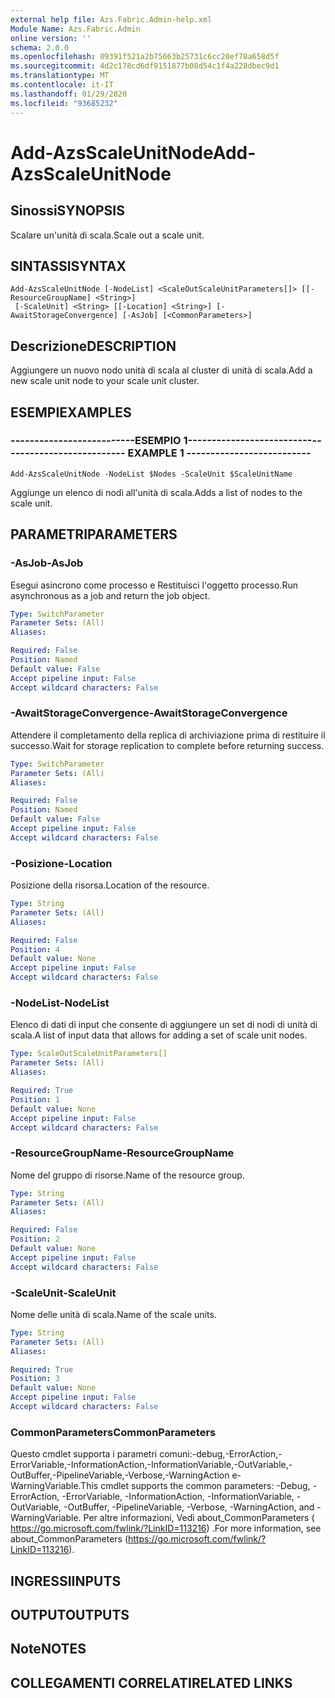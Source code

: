 ```yaml
---
external help file: Azs.Fabric.Admin-help.xml
Module Name: Azs.Fabric.Admin
online version: ''
schema: 2.0.0
ms.openlocfilehash: 09391f521a2b75663b25731c6cc20ef78a658d5f
ms.sourcegitcommit: 4d2c178cd6df9151877b08d54c1f4a228dbec9d1
ms.translationtype: MT
ms.contentlocale: it-IT
ms.lasthandoff: 01/29/2020
ms.locfileid: "93685232"
---
```

# <span data-ttu-id="64596-101">Add-AzsScaleUnitNode</span><span class="sxs-lookup"><span data-stu-id="64596-101">Add-AzsScaleUnitNode</span></span>

## <span data-ttu-id="64596-102">Sinossi</span><span class="sxs-lookup"><span data-stu-id="64596-102">SYNOPSIS</span></span>
<span data-ttu-id="64596-103">Scalare un'unità di scala.</span><span class="sxs-lookup"><span data-stu-id="64596-103">Scale out a scale unit.</span></span>

## <span data-ttu-id="64596-104">SINTASSI</span><span class="sxs-lookup"><span data-stu-id="64596-104">SYNTAX</span></span>

```
Add-AzsScaleUnitNode [-NodeList] <ScaleOutScaleUnitParameters[]> [[-ResourceGroupName] <String>]
 [-ScaleUnit] <String> [[-Location] <String>] [-AwaitStorageConvergence] [-AsJob] [<CommonParameters>]
```

## <span data-ttu-id="64596-105">Descrizione</span><span class="sxs-lookup"><span data-stu-id="64596-105">DESCRIPTION</span></span>
<span data-ttu-id="64596-106">Aggiungere un nuovo nodo unità di scala al cluster di unità di scala.</span><span class="sxs-lookup"><span data-stu-id="64596-106">Add a new scale unit node to your scale unit cluster.</span></span>

## <span data-ttu-id="64596-107">ESEMPI</span><span class="sxs-lookup"><span data-stu-id="64596-107">EXAMPLES</span></span>

### <span data-ttu-id="64596-108">--------------------------ESEMPIO 1--------------------------</span><span class="sxs-lookup"><span data-stu-id="64596-108">-------------------------- EXAMPLE 1 --------------------------</span></span>
```
Add-AzsScaleUnitNode -NodeList $Nodes -ScaleUnit $ScaleUnitName
```

<span data-ttu-id="64596-109">Aggiunge un elenco di nodi all'unità di scala.</span><span class="sxs-lookup"><span data-stu-id="64596-109">Adds a list of nodes to the scale unit.</span></span>

## <span data-ttu-id="64596-110">PARAMETRI</span><span class="sxs-lookup"><span data-stu-id="64596-110">PARAMETERS</span></span>

### <span data-ttu-id="64596-111">-AsJob</span><span class="sxs-lookup"><span data-stu-id="64596-111">-AsJob</span></span>
<span data-ttu-id="64596-112">Esegui asincrono come processo e Restituisci l'oggetto processo.</span><span class="sxs-lookup"><span data-stu-id="64596-112">Run asynchronous as a job and return the job object.</span></span>

```yaml
Type: SwitchParameter
Parameter Sets: (All)
Aliases: 

Required: False
Position: Named
Default value: False
Accept pipeline input: False
Accept wildcard characters: False
```

### <span data-ttu-id="64596-113">-AwaitStorageConvergence</span><span class="sxs-lookup"><span data-stu-id="64596-113">-AwaitStorageConvergence</span></span>
<span data-ttu-id="64596-114">Attendere il completamento della replica di archiviazione prima di restituire il successo.</span><span class="sxs-lookup"><span data-stu-id="64596-114">Wait for storage replication to complete before returning success.</span></span>

```yaml
Type: SwitchParameter
Parameter Sets: (All)
Aliases: 

Required: False
Position: Named
Default value: False
Accept pipeline input: False
Accept wildcard characters: False
```

### <span data-ttu-id="64596-115">-Posizione</span><span class="sxs-lookup"><span data-stu-id="64596-115">-Location</span></span>
<span data-ttu-id="64596-116">Posizione della risorsa.</span><span class="sxs-lookup"><span data-stu-id="64596-116">Location of the resource.</span></span>

```yaml
Type: String
Parameter Sets: (All)
Aliases: 

Required: False
Position: 4
Default value: None
Accept pipeline input: False
Accept wildcard characters: False
```

### <span data-ttu-id="64596-117">-NodeList</span><span class="sxs-lookup"><span data-stu-id="64596-117">-NodeList</span></span>
<span data-ttu-id="64596-118">Elenco di dati di input che consente di aggiungere un set di nodi di unità di scala.</span><span class="sxs-lookup"><span data-stu-id="64596-118">A list of input data that allows for adding a set of scale unit nodes.</span></span>

```yaml
Type: ScaleOutScaleUnitParameters[]
Parameter Sets: (All)
Aliases: 

Required: True
Position: 1
Default value: None
Accept pipeline input: False
Accept wildcard characters: False
```

### <span data-ttu-id="64596-119">-ResourceGroupName</span><span class="sxs-lookup"><span data-stu-id="64596-119">-ResourceGroupName</span></span>
<span data-ttu-id="64596-120">Nome del gruppo di risorse.</span><span class="sxs-lookup"><span data-stu-id="64596-120">Name of the resource group.</span></span>

```yaml
Type: String
Parameter Sets: (All)
Aliases: 

Required: False
Position: 2
Default value: None
Accept pipeline input: False
Accept wildcard characters: False
```

### <span data-ttu-id="64596-121">-ScaleUnit</span><span class="sxs-lookup"><span data-stu-id="64596-121">-ScaleUnit</span></span>
<span data-ttu-id="64596-122">Nome delle unità di scala.</span><span class="sxs-lookup"><span data-stu-id="64596-122">Name of the scale units.</span></span>

```yaml
Type: String
Parameter Sets: (All)
Aliases: 

Required: True
Position: 3
Default value: None
Accept pipeline input: False
Accept wildcard characters: False
```

### <span data-ttu-id="64596-123">CommonParameters</span><span class="sxs-lookup"><span data-stu-id="64596-123">CommonParameters</span></span>
<span data-ttu-id="64596-124">Questo cmdlet supporta i parametri comuni:-debug,-ErrorAction,-ErrorVariable,-InformationAction,-InformationVariable,-OutVariable,-OutBuffer,-PipelineVariable,-Verbose,-WarningAction e-WarningVariable.</span><span class="sxs-lookup"><span data-stu-id="64596-124">This cmdlet supports the common parameters: -Debug, -ErrorAction, -ErrorVariable, -InformationAction, -InformationVariable, -OutVariable, -OutBuffer, -PipelineVariable, -Verbose, -WarningAction, and -WarningVariable.</span></span> <span data-ttu-id="64596-125">Per altre informazioni, Vedi about_CommonParameters ( https://go.microsoft.com/fwlink/?LinkID=113216) .</span><span class="sxs-lookup"><span data-stu-id="64596-125">For more information, see about_CommonParameters (https://go.microsoft.com/fwlink/?LinkID=113216).</span></span>

## <span data-ttu-id="64596-126">INGRESSI</span><span class="sxs-lookup"><span data-stu-id="64596-126">INPUTS</span></span>

## <span data-ttu-id="64596-127">OUTPUT</span><span class="sxs-lookup"><span data-stu-id="64596-127">OUTPUTS</span></span>

## <span data-ttu-id="64596-128">Note</span><span class="sxs-lookup"><span data-stu-id="64596-128">NOTES</span></span>

## <span data-ttu-id="64596-129">COLLEGAMENTI CORRELATI</span><span class="sxs-lookup"><span data-stu-id="64596-129">RELATED LINKS</span></span>

